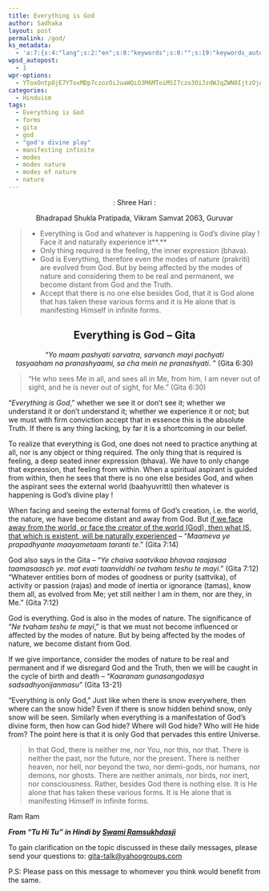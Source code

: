 ```yaml
---
title: Everything is God
author: Sadhaka
layout: post
permalink: /god/
ks_metadata:
  - 'a:7:{s:4:"lang";s:2:"en";s:8:"keywords";s:0:"";s:19:"keywords_autoupdate";s:1:"0";s:11:"description";s:0:"";s:22:"description_autoupdate";s:1:"0";s:5:"title";s:0:"";s:6:"robots";s:12:"index,follow";}'
wpsd_autopost:
  - 1
wpr-options:
  - YToxOntpOjE7YToxMDp7czozOiJuaWQiO3M6MToiMSI7czo3OiJzdWJqZWN0IjtzOjA6IiI7czo4OiJ0ZXh0Ym9keSI7czowOiIiO3M6ODoiaHRtbGJvZHkiO3M6MDoiIjtzOjc6ImRpc2FibGUiO2k6MDtzOjE1OiJub2N1c3RvbWl6YXRpb24iO2k6MTtzOjEyOiJub3Bvc3RzZXJpZXMiO2k6MTtzOjEwOiJodG1sZW5hYmxlIjtpOjE7czoxMjoiYXR0YWNoaW1hZ2VzIjtpOjE7czoyMToic2tpcGFjdGl2ZXN1YnNjcmliZXJzIjtpOjE7fX0=
categories:
  - Hinduism
tags:
  - Everything is God
  - forms
  - gita
  - god
  - "god's divine play"
  - manifesting infinite
  - modes
  - modes nature
  - modes of nature
  - nature
---
```

<p style="text-align: center;">
  : Shree Hari :
</p>

<p style="text-align: center;">
  Bhadrapad Shukla Pratipada, Vikram Samvat 2063, Guruvar
</p>

> *   Everything is God and whatever is happening is God&#8217;s divine play ! Face it and naturally experience it**.**
> *   Only thing required is the feeling, the inner expression (bhava).
> *   God is Everything, therefore even the modes of nature (prakriti) are evolved from God. But by being affected by the modes of nature and considering them to be real and permanent, we become distant from God and the Truth.
> *   Accept that there is no one else besides God, that it is God alone that has taken these various forms and it is He alone that is manifesting Himself in infinite forms.

<h2 style="text-align: center;">
  Everything is God &#8211; Gita
</h2>

<p style="text-align: center;">
  &#8220;<em>Yo maam pashyati sarvatra, sarvanch mayi pachyati</em><br /> <em> tasyaaham na pranashyaami, sa cha mein ne pranashyati</em>. &#8221; (Gita 6:30)
</p>

> &#8220;He who sees Me in all, and sees all in Me, from him, I am never out of sight, and he is never out of sight, for Me.&#8221; (Gita 6:30)

&#8220;*Everything is God*,&#8221; whether we see it or don&#8217;t see it; whether we understand it or don&#8217;t understand it; whether we experience it or not; but we must with firm conviction accept that in essence this is the absolute Truth. If there is any thing lacking, by far it is a shortcoming in our belief.

To realize that everything is God, one does not need to practice anything at all, nor is any object or thing required. The only thing that is required is feeling, a deep seated inner expression (bhava). We have to only change that expression, that feeling from within. When a spiritual aspirant is guided from within, then he sees that there is no one else besides God, and when the aspirant sees the external world (baahyuvritti) then whatever is happening is God&#8217;s divine play !

When facing and seeing the external forms of God&#8217;s creation, i.e. the world, the nature, we have become distant and away from God. But <span style="text-decoration: underline;">if we face away from the world, or face the creator of the world (God), then what IS, that which is existent, will be naturally experienced</span> &#8211; &#8220;*Maameva ye prapadhyante maayametaam taranti te*.&#8221; (Gita 7:14)

God also says in the Gita &#8211; &#8220;*Ye chaiva saatvikaa bhavaa raajasaa taamasaasch ye. mat evati taanviddhi ne tvaham teshu te mayi*.&#8221; (Gita 7:12)  
&#8220;Whatever entities born of modes of goodness or purity (sattvika), of activity or passion (rajas) and mode of inertia or ignorance (tamas), know them all, as evolved from Me; yet still neither I am in them, nor are they, in Me.&#8221; (Gita 7:12)

God is everything. God is also in the modes of nature. The significance of &#8220;*Ne tvaham teshu te mayi*,&#8221; is that we must not become influenced or affected by the modes of nature. But by being affected by the modes of nature, we become distant from God.

If we give importance, consider the modes of nature to be real and permanent and if we disregard God and the Truth, then we will be caught in the cycle of birth and death &#8211; &#8220;*Kaaranam gunasangodasya sadsadhyonijanmasu*&#8221; (Gita 13-21)

&#8220;Everything is only God,&#8221; Just like when there is snow everywhere, then where can the snow hide? Even if there is snow hidden behind snow, only snow will be seen. Similarly when everything is a manifestation of God&#8217;s divine form, then how can God hide? Where will God hide? Who will He hide from? The point here is that it is only God that pervades this entire Universe.

> In that God, there is neither me, nor You, nor this, nor that. There is neither the past, nor the future, nor the present. There is neither heaven, nor hell, nor beyond the two, nor demi-gods, nor humans, nor demons, nor ghosts. There are neither animals, nor birds, nor inert, nor consciousness. Rather, besides God there is nothing else. It is He alone that has taken these various forms. It is He alone that is manifesting Himself in infinite forms.

Ram Ram

***From &#8220;Tu Hi Tu&#8221; in Hindi by [Swami Ramsukhdasji][1]***

To gain clarification on the topic discussed in these daily messages, please send your questions to: <gita-talk@yahoogroups.com>

P.S: Please pass on this message to whomever you think would benefit from the same.

 [1]: http://www.philosophyinlife.info/388/sadhaks-hinduism-spirituality.htm